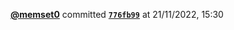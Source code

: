  <a href=https://github.com/memset0><strong>@memset0</strong></a>  committed <a href=https://github.com/memset0/memset0/commit/776fb99f831047c26b845b9844755b12c5e3f6d1><strong><code>776fb99</code></strong></a>  at 21/11/2022, 15:30 

